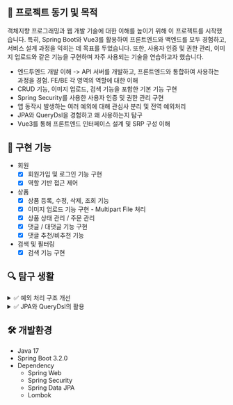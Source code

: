 # 

<!-- 영상 -->
<!-- 문서 구성 -->

<!-- 🎯 프로젝트 동기 및 목적 -->
## 🎯 프로젝트 동기 및 목적
객체지향 프로그래밍과 웹 개발 기술에 대한 이해를 높이기 위해 이 프로젝트를 시작했습니다. 
특히, Spring Boot와 Vue3를 활용하여 프론트엔드와 백엔드를 모두 경험하고, 서비스 설계 과정을 익히는 데 목표를 두었습니다. 
또한, 사용자 인증 및 권한 관리, 이미지 업로드와 같은 기능을 구현하며 자주 사용되는 기술을 연습하고자 했습니다.

- 엔드투엔드 개발 이해 -> API 서버를 개발하고, 프론트엔드와 통합하여 사용하는 과정을 경험. FE/BE 각 영역의 역할에 대한 이해
- CRUD 기능, 이미지 업로드, 검색 기능을 포함한 기본 기능 구현
- Spring Security를 사용한 사용자 인증 및 권한 관리 구현
- 앱 동작시 발생하는 여러 예외에 대해 관심사 분리 및 전역 예외처리
- JPA와 QueryDsl을 경험하고 왜 사용하는지 탐구
- Vue3를 통해 프론트엔드 인터페이스 설계 및 SRP 구성 이해

<!-- ## 🧾 구현 기능 -->
## 🧾 구현 기능
- 회원
  - [x] 회원가입 및 로그인 기능 구현
  - [x] 역할 기반 접근 제어 

- 상품
  - [x] 상품 등록, 수정, 삭제, 조회 기능
  - [x] 이미지 업로드 기능 구현 - Multipart File 처리
  - [x] 상품 상태 관리 / 주문 관리 
  - [x] 댓글 / 대댓글 기능 구현
  - [x] 댓글 추천/비추천 기능

- 검색 및 필터링
   - [x] 검색 기능 구현

[//]: # (- 거래 기능)
[//]: # (- [ ] 상품 구매 요청 및 상태 업데이트 기능 &#40;예약, 거래 완료 등&#41;)

[//]: # (## 💡 진행하며 느낀점)

[//]: # (## 😔 아쉬운점 / 이후 개선사항)


<!-- ## 🔍 탐구와 개선 -->
## 🔍 탐구 생활
<details>
  <summary>
    ✅ 예외 처리 구조 개선
  </summary>

1. 예외 처리 구조 개선
- 기존에 코드 전반에 흩어져 있던 지저분한 예외 처리를 정리.
- 주요 예외를 커스텀 예외 클래스로 분리하여 책임 분리와 가독성을 개선.
- 예외를 처리하는 패키지 구조를 정리하여 유지보수를 용이하게 함.

2. ExceptionHandler 및 RestControllerAdvice 활용
- Spring의 @ExceptionHandler와 @RestControllerAdvice를 활용하여 글로벌 예외 처리 구현.
- 예외 처리 로직을 통합하여 중복 코드를 제거하고 응답 형식을 일관성 있게 구성.
- REST API 에러 응답을 표준화(HTTP 상태 코드 + 에러 메시지 + 추가 정보).

3. 구현 과정
- 프로젝트 내에서 발생 가능한 예외들을 정리.
- 예외들에 대해 각각의 커스텀 예외 클래스 작성.
- @RestControllerAdvice를 활용해 예외를 일괄 처리하는 글로벌 핸들러 구현.
- 프로젝트 내 공통 에러 응답.
- 기존 코드에 산재된 try-catch 블록을 제거하고 예외를 일관된 방식으로 처리.

4. 성과
- 예외 처리 로직의 가독성, 유지보수성, 확장성이 크게 향상.
- 개발 과정에서 예외 처리에 소요되는 시간 단축.
- API 호출 시 클라이언트가 에러를 더 명확히 이해할 수 있도록 응답이 개선됨.
</details>

<details>
  <summary>
    ✅ JPA와 QueryDsl의 활용
  </summary>

### JPA와 QueryDsl의 활용
기존 데이터베이스 접근 기술에서 JDBC를 사용한 DB 접근은 기본적인 CRUD 코드를 작성할 때도 복잡하고 반복적인 쿼리를 작성해야 하는 불편함이 있었다. 
또한, DB와 Java 객체의 패러다임 불일치 문제로 인해 비즈니스 로직과 데이터 접근 로직들이 뒤섞이는 문제가 발생했다.
이를 보완하기 위해 ORM 기술이 도입되었으며, 이번 프로젝트를 진행하는 동안 DB 접근 기술의 발전 흐름을 알아보고 정리한다.

#### 1. JDBC + Native Query 기반 접근
```java
public List<Item> getItems(String title, String seller) throws SQLException {
    String sql = "SELECT * FROM item WHERE title LIKE ? AND seller LIKE ?";
    
    Connection con = null;
    PreparedStatement pstmt = null;
    ResultSet rs = null;
    
    List<Item> items = new ArrayList<>();

    try {
        con = getConnection();
        pstmt = con.prepareStatement(sql);
        pstmt.setString(1, memberId);
        rs = pstmt.executeQuery();
        while (rs.next()) {
          Item item = new Item();
          item.setId(rs.getLong("id"));
          item.setTitle(rs.getString("title"));
          item.setSeller(rs.getString("seller"));
          items.add(item);
        }
    } catch (SQLException e) {
        log.error("db error", e);
        throw e;
    } finally {
        close(con, pstmt, rs);
    }
  }

private void close(Connection con, Statement stmt, ResultSet rs) {  
  // ... DB 커넥션을 종료하는 과정 ...  
}  
  
private Connection getConnection() throws SQLException {  
  // ... DB 커넥션을 얻는 과정 ...  
}  
```  
문제점
1. 단순 CRUD 작업에도 복잡한 긴 코드들이 반복적으로 나타난다.
2. 자그마한 수정에도 쿼리를 수정해야 할 필요가 생긴다. 즉, SQL 쿼리에 의존적이다.
3. DB 예외 처리를 위한 코드들이 비즈니스 로직으로 침범한다.
4. DB 데이터들을 가져와 단순 매핑만 했기 때문에 엔티티 즉, 객체에 대한 신뢰성이 떨어진다.
5. DB-객체 지향의 패러다임 불일치 문제가 발생한다.
6. 동적 쿼리의 작성이 매우 불편하다.
7. 문자열로 쿼리가 작성되므로 타입 안정성이 보장되지 않는다.


#### 2. JPA 도입과 JPQL

JPA(Java Persistence API)는 ORM(Object-Relational Mapping) 기술을 통해 SQL을 자동으로 생성하고,
객체 중심으로 데이터를 다룰 수 있도록 지원한다.

```java
@Repository
public class ItemJpaRepository {
  @PersistenceContext
  private EntityManager em;
  
  public List<Item> getItems(String title, String seller) {
    return em.createQuery(
                    "SELECT i FROM Item i WHERE i.title LIKE :title AND i.seller LIKE :seller", Item.class)
            .setParameter("title", "%" + title + "%")
            .setParameter("seller", "%" + seller + "%")
            .getResultList();
  }
}
```

해결
- JPA는 결과를 Entity에 매핑을 지원해 줌으로써 데이터-객체 간의 패러다임의 불일치문제를 해결한다. 
- 패러다임의 불일치 문제 해결을 통해 좀 더 객체 지향적으로 코드를 작성할 수 있게 해준다. 
- 복잡한 데이터 매핑 로직들이 제거되었다.

여전한 문제점
- JPQL로 변경되었으나, 쿼리가 여전히 문자열 기반으로 작성되기에 휴먼에러 가능성이 있다. 
- 여전히 동적 쿼리 작성이 불편하다.

#### 3. QueryDsl

QueryDsl은 동적 쿼리를 쉽게 지원하고 타입 안정성을 확보하는 라이브러리이다.

```java
@Repository
public class ItemQueryDslRepository {

    private final JPAQueryFactory queryFactory;

    public ItemQueryDslRepository(JPAQueryFactory queryFactory) {
        this.queryFactory = queryFactory;
    }

    public List<Item> getItems(String title, String seller) {
        return queryFactory
                .selectFrom(item)
                .where(
                        titleLike(title),
                        sellerLike(seller)
                )
                .orderBy(item.id.desc())
                .fetch();
    }

    private BooleanExpression titleLike(String title) {
        return title != null ? item.title.contains(title) : null;
    }

    private BooleanExpression sellerLike(String seller) {
        return seller != null ? item.seller.contains(seller) : null;
    }
}
```

해결
- 자바 코드를 통한 쿼리 작성으로 문법 오류/오타 등의 휴먼 에러를 컴파일 단계에서 확인, 타입 안정성을 높인다.
- 동적 쿼리를 편하게 작성할 수 있게 해준다.

#### 4. Spring Data JPA

JPA과 QueryDsl의 도입으로 Java DB 접근 기술에서 발생할 수 있는 문제점들을 다수 해결할 수 있었다.
하지만, 처음 문제점들중 두 가지가 남아있다.

1. 단순 CRUD 작업에도 복잡한 긴 코드들이 반복적으로 나타난다. >> 아직 미해결
2. 자그마한 수정에도 쿼리를 수정해야 할 필요가 생긴다. 즉, SQL 쿼리에 의존적이다. >> 아직 미해결
3. DB 예외 처리를 위한 코드들이 비즈니스 로직으로 침범한다. >> JPA의 도입으로 해결
4. DB 데이터들을 가져와 단순 매핑만 했기 때문에 엔티티 즉, 객체에 대한 신뢰성이 떨어진다. >> JPA의 도입으로 해결
5. DB-객체 지향의 패러다임 불일치 문제가 발생한다. >> JPA의 도입으로 해결
6. 동적 쿼리의 작성이 매우 불편하다. >> QueryDsl로 해결
7. 문자열로 쿼리가 작성되므로 타입 안정성이 보장되지 않는다. >> QueryDsl로 해결

Spring Data JPA는 Spring Framework의 프로젝트 중 하나로 JDBC와 JPA의 복잡한 설정을 간소화하며, 
기본적인 CRUD 코드를 자동적으로 생성한다. 
따라서, 프로젝트를 진행하면서 늘어나는 도메인들의 기본적이고 반복적인 CRUD 작성을 피할수 있어 중요한 쿼리들에 집중할 수 있도록 도와준다.

```java
public interface ItemRepository extends JpaRepository<Item, Long> {
}
```
Spring Data JPA는 위처럼 interface 선언만으로 기본적인 쿼리를 사용할 수 있게 해준다.

### 정리

이번 정리를 통해 JDBC → JPA + JPQL → QueryDSL로 발전해 나가면서,
각 단계에서의 불편함을 피부로 느끼면서 새로운 기술들이 어떤 문제를 해결하고 어떤 이점을 제공하는지를 이해할 수 있었다.


</details>

<!-- ERD 추가 -->

<!-- 🛠️ 개발환경 -->
## 🛠️ 개발환경
- Java 17
- Spring Boot 3.2.0
- Dependency
    - Spring Web
    - Spring Security
    - Spring Data JPA
    - Lombok
